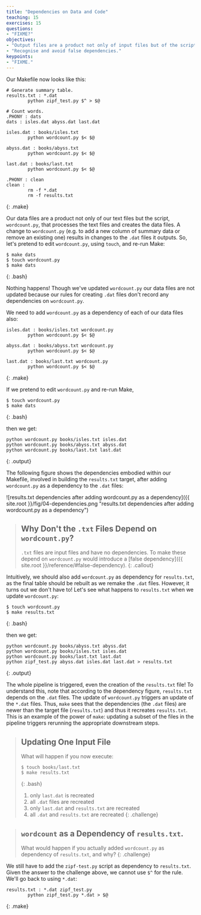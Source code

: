 ```yaml
---
title: "Dependencies on Data and Code"
teaching: 15
exercises: 15
questions:
- "FIXME?"
objectives:
- "Output files are a product not only of input files but of the scripts or code that created the output files."
- "Recognise and avoid false dependencies."
keypoints:
- "FIXME."
---
```


Our Makefile now looks like this:

~~~
# Generate summary table.
results.txt : *.dat
        python zipf_test.py $^ > $@

# Count words.
.PHONY : dats
dats : isles.dat abyss.dat last.dat

isles.dat : books/isles.txt
        python wordcount.py $< $@

abyss.dat : books/abyss.txt
        python wordcount.py $< $@

last.dat : books/last.txt
        python wordcount.py $< $@

.PHONY : clean
clean :
        rm -f *.dat
        rm -f results.txt
~~~
{: .make}

Our data files are a product not only of our text files but the
script, `wordcount.py`, that processes the text files and creates the
data files. A change to `wordcount.py` (e.g. to add a new column of
summary data or remove an existing one) results in changes to the
`.dat` files it outputs. So, let's pretend to edit `wordcount.py`,
using `touch`, and re-run Make:

~~~
$ make dats
$ touch wordcount.py
$ make dats
~~~
{: .bash}

Nothing happens! Though we've updated `wordcount.py` our data files
are not updated because our rules for creating `.dat` files don't
record any dependencies on `wordcount.py`.

We need to add `wordcount.py` as a dependency of each of our
data files also:

~~~
isles.dat : books/isles.txt wordcount.py
        python wordcount.py $< $@

abyss.dat : books/abyss.txt wordcount.py
        python wordcount.py $< $@

last.dat : books/last.txt wordcount.py
        python wordcount.py $< $@
~~~
{: .make}

If we pretend to edit `wordcount.py` and re-run Make,

~~~
$ touch wordcount.py
$ make dats
~~~
{: .bash}

then we get:

~~~
python wordcount.py books/isles.txt isles.dat
python wordcount.py books/abyss.txt abyss.dat
python wordcount.py books/last.txt last.dat
~~~
{: .output}

The following figure shows the dependencies embodied within our
Makefile, involved in building the `results.txt` target, after adding
`wordcount.py` as a dependency to the `.dat` files:

![results.txt dependencies after adding wordcount.py as a dependency]({{ site.root }}/fig/04-dependencies.png "results.txt dependencies after adding wordcount.py as a dependency")

> ## Why Don't the `.txt` Files Depend on `wordcount.py`?
>
> `.txt` files are input files and have no dependencies. To make these
> depend on `wordcount.py` would introduce a [false
> dependency]({{ site.root }}/reference/#false-dependency).
{: .callout}

Intuitively, we should also add `wordcount.py` as dependency for
`results.txt`, as the final table should be rebuilt as we remake the
`.dat` files. However, it turns out we don't have to! Let's see what
happens to `results.txt` when we update `wordcount.py`:

~~~
$ touch wordcount.py
$ make results.txt
~~~
{: .bash}

then we get:

~~~
python wordcount.py books/abyss.txt abyss.dat
python wordcount.py books/isles.txt isles.dat
python wordcount.py books/last.txt last.dat
python zipf_test.py abyss.dat isles.dat last.dat > results.txt
~~~
{: .output}

The whole pipeline is triggered, even the creation of the
`results.txt` file! To understand this, note that according to the
dependency figure, `results.txt` depends on the `.dat` files. The
update of `wordcount.py` triggers an update of the `*.dat`
files. Thus, `make` sees that the dependencies (the `.dat` files) are
newer than the target file (`results.txt`) and thus it recreates
`results.txt`. This is an example of the power of `make`: updating a
subset of the files in the pipeline triggers rerunning the appropriate
downstream steps.

> ## Updating One Input File
>
> What will happen if you now execute:
>
> ~~~
> $ touch books/last.txt
> $ make results.txt
> ~~~
> {: .bash}
>
> 1. only `last.dat` is recreated
> 2. all `.dat` files are recreated
> 3. only `last.dat` and `results.txt` are recreated
> 4. all `.dat` and `results.txt` are recreated
{: .challenge}

> ## `wordcount` as a Dependency of `results.txt`.
>
> What would happen if you actually added `wordcount.py` as dependency of `results.txt`, and why?
{: .challenge}

We still have to add the `zipf-test.py` script as dependency to
`results.txt`. Given the answer to the challenge above, we cannot use
`$^` for the rule. We'll go back to using `*.dat`:

~~~
results.txt : *.dat zipf_test.py
        python zipf_test.py *.dat > $@
~~~
{: .make}
